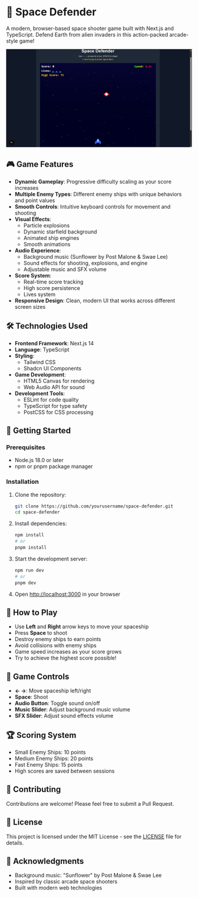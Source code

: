 # 🚀 Space Defender

A modern, browser-based space shooter game built with Next.js and TypeScript. Defend Earth from alien invaders in this action-packed arcade-style game!

![Space Defender Game](public/images/shooting.png)

## 🎮 Game Features

- **Dynamic Gameplay**: Progressive difficulty scaling as your score increases
- **Multiple Enemy Types**: Different enemy ships with unique behaviors and point values
- **Smooth Controls**: Intuitive keyboard controls for movement and shooting
- **Visual Effects**:
  - Particle explosions
  - Dynamic starfield background
  - Animated ship engines
  - Smooth animations
- **Audio Experience**:
  - Background music (Sunflower by Post Malone & Swae Lee)
  - Sound effects for shooting, explosions, and engine
  - Adjustable music and SFX volume
- **Score System**:
  - Real-time score tracking
  - High score persistence
  - Lives system
- **Responsive Design**: Clean, modern UI that works across different screen sizes

## 🛠️ Technologies Used

- **Frontend Framework**: Next.js 14
- **Language**: TypeScript
- **Styling**:
  - Tailwind CSS
  - Shadcn UI Components
- **Game Development**:
  - HTML5 Canvas for rendering
  - Web Audio API for sound
- **Development Tools**:
  - ESLint for code quality
  - TypeScript for type safety
  - PostCSS for CSS processing

## 🚀 Getting Started

### Prerequisites

- Node.js 18.0 or later
- npm or pnpm package manager

### Installation

1. Clone the repository:

   ```bash
   git clone https://github.com/yourusername/space-defender.git
   cd space-defender
   ```

2. Install dependencies:

   ```bash
   npm install
   # or
   pnpm install
   ```

3. Start the development server:

   ```bash
   npm run dev
   # or
   pnpm dev
   ```

4. Open [http://localhost:3000](http://localhost:3000) in your browser

## 🎯 How to Play

- Use **Left** and **Right** arrow keys to move your spaceship
- Press **Space** to shoot
- Destroy enemy ships to earn points
- Avoid collisions with enemy ships
- Game speed increases as your score grows
- Try to achieve the highest score possible!

## 🎨 Game Controls

- **← →**: Move spaceship left/right
- **Space**: Shoot
- **Audio Button**: Toggle sound on/off
- **Music Slider**: Adjust background music volume
- **SFX Slider**: Adjust sound effects volume

## 🏆 Scoring System

- Small Enemy Ships: 10 points
- Medium Enemy Ships: 20 points
- Fast Enemy Ships: 15 points
- High scores are saved between sessions

## 🤝 Contributing

Contributions are welcome! Please feel free to submit a Pull Request.

## 📝 License

This project is licensed under the MIT License - see the [LICENSE](LICENSE) file for details.

## 🙏 Acknowledgments

- Background music: "Sunflower" by Post Malone & Swae Lee
- Inspired by classic arcade space shooters
- Built with modern web technologies

